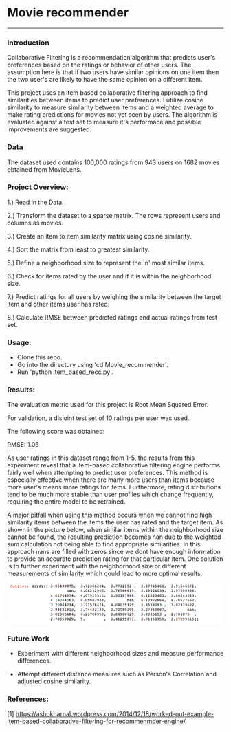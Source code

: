 # Movie recommender
--------------------------

### Introduction

Collaborative Filtering is a recommendation algorithm that predicts user's preferences based on the ratings or behavior of other users. The assumption here is that if two users have similar opinions on one item then the two user's are likely to have the same opinion on a different item. 

This project uses an item based collaborative filtering approach to find similarities between items to predict user preferences. I utilize cosine similarity to measure similarity between items and a weighted average to make rating predictions for movies not yet seen by users. The algorithm is evaluated against a test set to measure it's performace and possible improvements are suggested.  

### Data

The dataset used contains 100,000 ratings from 943 users on 1682 movies obtained from MovieLens.

### Project Overview:

1.) Read in the Data.

2.) Transform the dataset to a sparse matrix. The rows represent users and columns as movies.

3.) Create an item to item similarity matrix using cosine similarity.

4.) Sort the matrix from least to greatest similarity.

5.) Define a neighborhood size to represent the 'n' most similar items.

6.) Check for items rated by the user and if it is within the neighborhood size.

7.) Predict ratings for all users by weighing the similarity between the target item and other items user has rated.

8.) Calculate RMSE between predicted ratings and actual ratings from test set.

### Usage:

* Clone this repo.
* Go into the directory using 'cd Movie_recommender'.
* Run 'python item_based_recc.py'.

### Results:
The evaluation metric used for this project is Root Mean Squared Error.

For validation, a disjoint test set of 10 ratings per user was used.

The following score was obtained:

RMSE: 1.06

As user ratings in this dataset range from 1-5, the results from this experiment reveal that a item-based collaborative filtering engine performs fairly well when attempting to predict user preferences. This method is especially effective when there are many more users than items because more user's means more ratings for items. Furthermore, rating distributions tend to be much more stable than user profiles which change frequently, requiring the entire model to be retrained. 

A major pitfall when using this method occurs when we cannot find high similarity items between the items the user has rated and the target item. As shown in the picture below, when similar items within the neighborhood size cannot be found, the resulting prediction becomes nan due to the weighted sum calculation not being able to find appropriate similarities. In this approach nans are  filled with zeros since we dont have enough information to provide an accurate prediction rating for that particular item. One solution is to further experiment with the neighborhood size or different measurements of similarity which could lead to more optimal results.

![alt tag](images/predictions.png)

### Future Work

* Experiment with different neighborhood sizes and measure performance differences.

* Attempt different distance measures such as Person's Correlation and adjusted cosine similarity.


### References:

[1] https://ashokharnal.wordpress.com/2014/12/18/worked-out-example-item-based-collaborative-filtering-for-recommenmder-engine/
